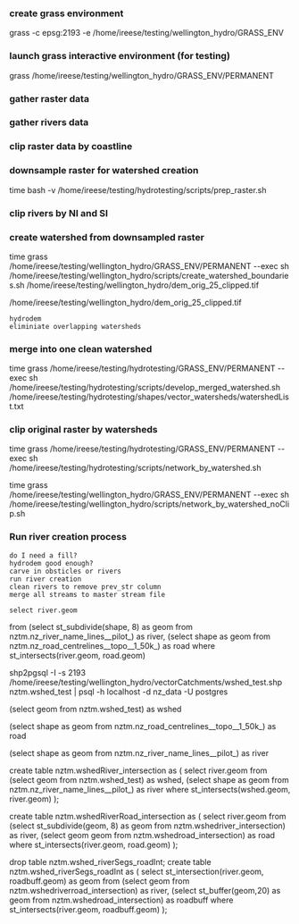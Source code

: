 ### create grass environment
grass -c epsg:2193 -e /home/ireese/testing/wellington_hydro/GRASS_ENV

### launch grass interactive environment (for testing)

grass /home/ireese/testing/wellington_hydro/GRASS_ENV/PERMANENT

### gather raster data
 
### gather rivers data

### clip raster data by coastline
### downsample raster for watershed creation

time bash -v /home/ireese/testing/hydrotesting/scripts/prep_raster.sh

### clip rivers by NI and SI

### create watershed from downsampled raster

time grass /home/ireese/testing/wellington_hydro/GRASS_ENV/PERMANENT --exec sh /home/ireese/testing/wellington_hydro/scripts/create_watershed_boundaries.sh /home/ireese/testing/wellington_hydro/dem_orig_25_clipped.tif

/home/ireese/testing/wellington_hydro/dem_orig_25_clipped.tif

	hydrodem
	eliminiate overlapping watersheds
	
### merge into one clean watershed
time grass /home/ireese/testing/hydrotesting/GRASS_ENV/PERMANENT --exec sh /home/ireese/testing/hydrotesting/scripts/develop_merged_watershed.sh /home/ireese/testing/hydrotesting/shapes/vector_watersheds/watershedList.txt

### clip original raster by watersheds
time grass /home/ireese/testing/hydrotesting/GRASS_ENV/PERMANENT --exec sh /home/ireese/testing/hydrotesting/scripts/network_by_watershed.sh

time grass /home/ireese/testing/wellington_hydro/GRASS_ENV/PERMANENT --exec sh /home/ireese/testing/wellington_hydro/scripts/network_by_watershed_noClip.sh

### Run river creation process
	do I need a fill?
	hydrodem good enough?
	carve in obsticles or rivers
	run river creation
	clean rivers to remove prev_str column
	merge all streams to master stream file

	select river.geom
from
(select st_subdivide(shape, 8) as geom from nztm.nz_river_name_lines__pilot_) as river,
(select shape as geom from nztm.nz_road_centrelines__topo__1_50k_) as road
where
st_intersects(river.geom, road.geom)


shp2pgsql -I -s 2193 /home/ireese/testing/wellington_hydro/vectorCatchments/wshed_test.shp nztm.wshed_test | psql -h localhost -d nz_data -U postgres

(select geom from nztm.wshed_test) as wshed

(select shape as geom from nztm.nz_road_centrelines__topo__1_50k_) as road

(select shape as geom from nztm.nz_river_name_lines__pilot_) as river

create table nztm.wshedRiver_intersection
as
(
select river.geom
from
(select geom from nztm.wshed_test) as wshed,
(select shape as geom from nztm.nz_river_name_lines__pilot_) as river
where st_intersects(wshed.geom, river.geom)
);

create table nztm.wshedRiverRoad_intersection
as
(
select river.geom
from
(select st_subdivide(geom, 8) as geom from nztm.wshedriver_intersection) as river,
(select geom geom from nztm.wshedroad_intersection) as road
where
st_intersects(river.geom, road.geom)
);

drop table nztm.wshed_riverSegs_roadInt;
create table nztm.wshed_riverSegs_roadInt
as
(
select st_intersection(river.geom, roadbuff.geom) as geom
from
(select geom from nztm.wshedriverroad_intersection) as river,
(select st_buffer(geom,20) as geom from nztm.wshedroad_intersection) as roadbuff
where
st_intersects(river.geom, roadbuff.geom)
);
